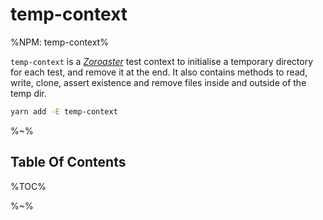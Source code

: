 # temp-context

%NPM: temp-context%

`temp-context` is a [_Zoroaster_](https://github.com/artdecocode/zoroaster) test context to initialise a temporary directory for each test, and remove it at the end. It also contains methods to read, write, clone, assert existence and remove files inside and outside of the temp dir.

```sh
yarn add -E temp-context
```

%~%

## Table Of Contents

%TOC%

%~%